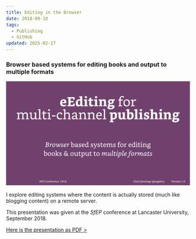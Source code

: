 ```yaml
---
title: Editing in the Browser
date: 2018-09-10
tags:
  - Publishing
  - GitHub
updated: 2025-02-17
---
```

### Browser based systems for editing books and output to multiple formats

![The first frame of the presentation](../media/presentation_images/eEditing_in_Browser.001.jpeg)

I explore editing systems where the content is actually stored (much like blogging content) on a remote server.

This presentation was given at the _SfEP_ conference at Lancaster University, September 2018.

[Here is the presentation as PDF >](../media/keynotes/eEditing%20in%20the%20Browser.pdf)
